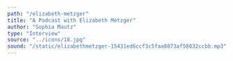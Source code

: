 ```yaml
---
path: "/elizabeth-metzger"
title: "A Podcast with Elizabeth Metzger"
author: "Sophia Mautz"
type: "Interview"
source: "../icons/18.jpg"
sound: "/static/elizabethmetzger-15431ed6ccf3c5faa8873af58032ccbb.mp3"
---
```


&nbsp;
